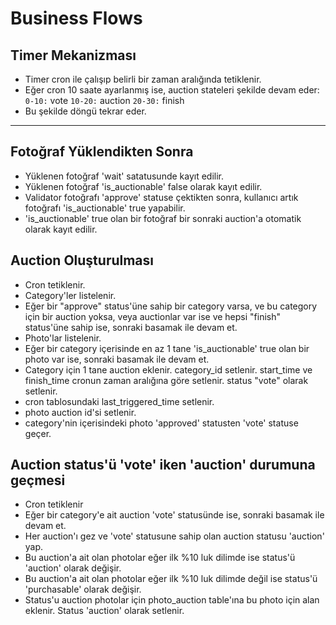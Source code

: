 # Business Flows

## Timer Mekanizması

- Timer cron ile çalışıp belirli bir zaman aralığında tetiklenir.
- Eğer cron 10 saate ayarlanmış ise, auction stateleri şekilde devam eder:
  `0-10:` vote
  `10-20:` auction
  `20-30:` finish
- Bu şekilde döngü tekrar eder.

<hr/>

## Fotoğraf Yüklendikten Sonra

- Yüklenen fotoğraf 'wait' satatusunde kayıt edilir.
- Yüklenen fotoğraf 'is_auctionable' false olarak kayıt edilir.
- Validator fotoğrafı 'approve' statuse çektikten sonra, kullanıcı artık fotoğrafı 'is_auctionable' true yapabilir.
- 'is_auctionable' true olan bir fotoğraf bir sonraki auction'a otomatik olarak kayıt edilir.

## Auction Oluşturulması

- Cron tetiklenir.
- Category'ler listelenir.
- Eğer bir "approve" status'üne sahip bir category varsa, ve bu category için bir auction yoksa, veya auctionlar var ise ve hepsi "finish" status'üne sahip ise, sonraki basamak ile devam et.
- Photo'lar listelenir.
- Eğer bir category içerisinde en az 1 tane 'is_auctionable' true olan bir photo var ise, sonraki basamak ile devam et.
- Category için 1 tane auction eklenir. category_id setlenir. start_time ve finish_time cronun zaman aralığına göre setlenir. status "vote" olarak setlenir.
- cron tablosundaki last_triggered_time setlenir.
- photo auction id'si setlenir.
- category'nin içerisindeki photo 'approved' statusten 'vote' statuse geçer.

## Auction status'ü 'vote' iken 'auction' durumuna geçmesi

- Cron tetiklenir
- Eğer bir category'e ait auction 'vote' statusünde ise, sonraki basamak ile devam et.
- Her auction'ı gez ve 'vote' statusune sahip olan auction statusu 'auction' yap.
- Bu auction'a ait olan photolar eğer ilk %10 luk dilimde ise status'ü 'auction' olarak değişir.
- Bu auction'a ait olan photolar eğer ilk %10 luk dilimde değil ise status'ü 'purchasable' olarak değişir.
- Status'u auction photolar için photo_auction table'ına bu photo için alan eklenir. Status 'auction' olarak setlenir.
